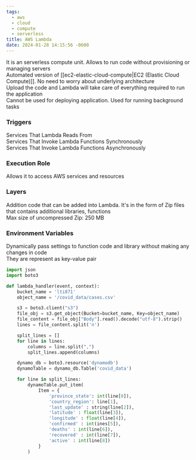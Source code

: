 ```yaml
---
tags:
  - aws
  - cloud
  - compute
  - serverless
title: AWS Lambda
date: 2024-01-28 14:15:56 -0600
---
```


It is an serverless compute unit. Allows to run code without provisioning or managing servers  
Automated version of [[ec2-elastic-cloud-compute|EC2 (Elastic Cloud Compute)]]. No need to worry about underlying architecture  
Upload the code and Lambda will take care of everything required to run the application  
Cannot be used for deploying application. Used for running background tasks

### Triggers

Services That Lambda Reads From  
Services That Invoke Lambda Functions Synchronously  
Services That Invoke Lambda Functions Asynchronously

### Execution Role

Allows it to access AWS services and resources

### Layers

Addition code that can be added into Lambda. It's in the form of Zip files that contains additional libraries, functions  
Max size of uncompressed Zip: 250 MB

### Environment Variables

Dynamically pass settings to function code and library without making any changes in code  
They are represent as key-value pair

```python
import json
import boto3

def lambda_handler(event, context):
	bucket_name = 'lti871'
	object_name = '/covid_data/cases.csv'

	s3 = boto3.client("s3")
	file_obj = s3.get_object(Bucket=bucket_name, Key=object_name)
	file_content = file_obj["Body"].read().decode("utf-8").strip()
	lines = file_content.split('n')

	split_lines = []
	for line in lines:
		columns = line.split(",")
		split_lines.append(columns)

	dynamo_db = boto3.resource('dynamodb')
	dynamoTable = dynamo_db.Table('covid_data')

	for line in split_lines:
		dynamoTable.put_item(
			Item = {
				'province_state': int(line[0]),
				'country_region': line[1],
				'last_update' : string(line[2]),
				'latitude' : float(line[3]),
				'longitude' : float(line[4]),
				'confirmed' : int(ines[5]),
				'deaths' : int(line[6]),
				'recovered' : int(line[7]),
				'active' : int(line[8])
			}
		)
```
